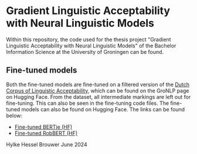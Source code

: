 # Gradient Linguistic Acceptability with Neural Linguistic Models
Within this repository, the code used for the thesis project "Gradient Linguistic Acceptability with Neural Linguistic Models" of the Bachelor Information Science at the University of Groningen can be found. 

## Fine-tuned models
Both the fine-tuned models are fine-tuned on a filtered version of the [Dutch Corpus of Linguistic Acceptability](https://huggingface.co/datasets/GroNLP/dutch-cola), which can be found on the GroNLP page on Hugging Face. From the dataset, all intermediate markings are left out for fine-tuning. This can also be seen in the fine-tuning code files. 
The fine-tuned models can also be found on Hugging Face. The links can be found below:
- [Fine-tuned BERTje (HF)](https://huggingface.co/HylkeBr/bertje_dutch-cola)
- [Fine-tuned RobBERT (HF)](https://huggingface.co/HylkeBr/robbert_dutch-cola)


Hylke Hessel Brouwer
June 2024
